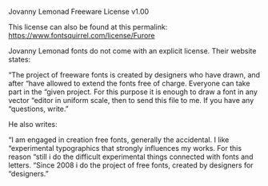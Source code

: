 
Jovanny Lemonad Freeware License v1.00

This license can also be found at this permalink:
https://www.fontsquirrel.com/license/Furore

Jovanny Lemonad fonts do not come with an explicit license. Their website states:

“The project of freeware fonts is created by designers who have drawn, and after
“have allowed to extend the fonts free of charge. Everyone can take part in the
“given project. For this purpose it is enough to draw a font in any vector
“editor in uniform scale, then to send this file to me. If you have any
“questions, write.”

He also writes:

“I am engaged in creation free fonts, generally the accidental. I like
“experimental typographics that strongly influences my works. For this reason
“still i do the difficult experimental things connected with fonts and letters.
“Since 2008 i do the project of free fonts, created by designers for
“designers.”
